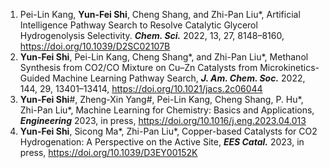 
1. Pei-Lin Kang, **Yun-Fei Shi**, Cheng Shang, and Zhi-Pan Liu*, Artificial Intelligence Pathway Search to Resolve Catalytic Glycerol Hydrogenolysis Selectivity. ***Chem. Sci.*** 2022, 13, 27, 8148–8160, https://doi.org/10.1039/D2SC02107B
2. **Yun-Fei Shi**, Pei-Lin Kang, Cheng Shang*, and Zhi-Pan Liu*, Methanol Synthesis from CO2/CO Mixture on Cu–Zn Catalysts from Microkinetics-Guided Machine Learning Pathway Search, ***J. Am. Chem. Soc.*** 2022, 144, 29, 13401–13414, https://doi.org/10.1021/jacs.2c06044
3.  **Yun-Fei Shi**#, Zheng-Xin Yang#, Pei-Lin Kang, Cheng Shang, P. Hu*, Zhi-Pan Liu*, Machine Learning for Chemistry: Basics and Applications, ***Engineering*** 2023, in press, https://doi.org/10.1016/j.eng.2023.04.013
4.  **Yun-Fei Shi**, Sicong Ma*, Zhi-Pan Liu*, Copper-based Catalysts for CO2 Hydrogenation: A Perspective on the Active Site, ***EES Catal.*** 2023, in press, https://doi.org/10.1039/D3EY00152K
